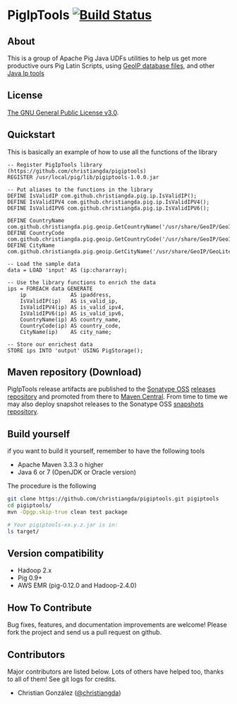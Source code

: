 # PigIpTools [![Build Status](https://travis-ci.org/christiangda/pigiptools.png)](https://travis-ci.org/christiangda/pigiptools)

## About
This is a group of Apache Pig Java UDFs utilities to help us get more productive ours Pig Latin Scripts, using [GeoIP database files](http://dev.maxmind.com/geoip/legacy/downloadable/), and other [Java Ip tools](http://docs.oracle.com/javase/7/docs/api/java/net/InetAddress.html)

## License

[The GNU General Public License v3.0](http://www.gnu.org/licenses/gpl-3.0.en.html).

## Quickstart
This is basically an example of how to use all the functions of the library
```pig
-- Register PigIpTools library (https://github.com/christiangda/pigiptools)
REGISTER /usr/local/pig/lib/pigiptools-1.0.0.jar

-- Put aliases to the functions in the library
DEFINE IsValidIP com.github.christiangda.pig.ip.IsValidIP();
DEFINE IsValidIPV4 com.github.christiangda.pig.ip.IsValidIPV4();
DEFINE IsValidIPV6 com.github.christiangda.pig.ip.IsValidIPV6();

DEFINE CountryName com.github.christiangda.pig.geoip.GetCountryName('/usr/share/GeoIP/GeoIP.dat','/usr/share/GeoIP/GeoIPv6.dat');
DEFINE CountryCode com.github.christiangda.pig.geoip.GetCountryCode('/usr/share/GeoIP/GeoIP.dat','/usr/share/GeoIP/GeoIPv6.dat');
DEFINE CityName com.github.christiangda.pig.geoip.GetCityName('/usr/share/GeoIP/GeoLiteCity.dat','/usr/share/GeoIP/GeoLiteCityv6.dat');

-- Load the sample data
data = LOAD 'input' AS (ip:chararray);

-- Use the library functions to enrich the data
ips = FOREACH data GENERATE
    ip              AS ipaddress,
    IsValidIP(ip)   AS is_valid_ip,
    IsValidIPV4(ip) AS is_valid_ipv4,
    IsValidIPV6(ip) AS is_valid_ipv6,
    CountryName(ip) AS country_name,
    CountryCode(ip) AS country_code,
    CityName(ip)    AS city_name;

-- Store our enrichest data
STORE ips INTO 'output' USING PigStorage();
```

## Maven repository (Download)
PigIpTools release artifacts are published to the [Sonatype OSS](https://oss.sonatype.org/) [releases repository](https://oss.sonatype.org/service/local/staging/deploy/maven2) and promoted from there to [Maven Central](http://search.maven.org/).
From time to time we may also deploy snapshot releases to the Sonatype OSS [snapshots repository](https://oss.sonatype.org/content/repositories/snapshots).

## Build yourself
if you want to build it yourself, remember to have the following tools
- Apache Maven 3.3.3 o higher
- Java 6 or 7 (OpenJDK  or Oracle version)

The procedure is the following
```bash
git clone https://github.com/christiangda/pigiptools.git pigiptools
cd pigiptools/
mvn -Dpgp.skip-true clean test package

# Your pigiptools-xx.y.z.jar is in:
ls target/
```

## Version compatibility
- Hadoop 2.x
- Pig 0.9+
- AWS EMR (pig-0.12.0 and Hadoop-2.4.0)

## How To Contribute
Bug fixes, features, and documentation improvements are welcome! Please fork the project and send us a pull request on github.

## Contributors
Major contributors are listed below. Lots of others have helped too, thanks to all of them!
See git logs for credits.
- Christian González ([@christiangda](https://twitter.com/christiangda))
